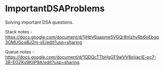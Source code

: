 # ImportantDSAProblems
Solving important DSA questions.

Stack notes - https://docs.google.com/document/d/1jHpV6sapme5VGQr8nIzhvRb6oEbgq3GMUGcqBJ2m-sE/edit?usp=sharing

Queue notes - https://docs.google.com/document/d/1QDQcTTbHgGF9alVV8pVaciE-pc7-3R-EOZKs9KilP9A/edit?usp=sharing
